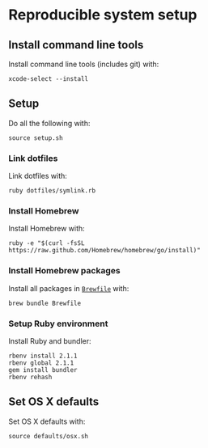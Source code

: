 # Reproducible system setup

## Install command line tools

Install command line tools (includes git) with:

    xcode-select --install

## Setup

Do all the following with:

    source setup.sh

### Link dotfiles

Link dotfiles with:

    ruby dotfiles/symlink.rb

### Install Homebrew

Install Homebrew with:

    ruby -e "$(curl -fsSL https://raw.github.com/Homebrew/homebrew/go/install)"

### Install Homebrew packages

Install all packages in [`Brewfile`](Brewfile) with:

    brew bundle Brewfile

### Setup Ruby environment

Install Ruby and bundler:

    rbenv install 2.1.1
    rbenv global 2.1.1
    gem install bundler
    rbenv rehash

## Set OS X defaults

Set OS X defaults with:

    source defaults/osx.sh
